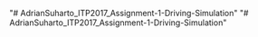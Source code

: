 "# AdrianSuharto_ITP2017_Assignment-1-Driving-Simulation" 
"# AdrianSuharto_ITP2017_Assignment-1-Driving-Simulation" 
